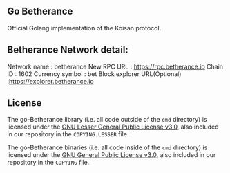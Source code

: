 ## Go Betherance

Official Golang implementation of the Koisan protocol.


## Betherance Network detail:
Network name : betherance
New RPC URL : https://rpc.betherance.io
Chain ID : 1602
Currency symbol : bet
Block explorer URL(Optional) :https://explorer.betherance.io

## License

The go-Betherance library (i.e. all code outside of the `cmd` directory) is licensed under the
[GNU Lesser General Public License v3.0](https://www.gnu.org/licenses/lgpl-3.0.en.html),
also included in our repository in the `COPYING.LESSER` file.

The go-Betherance binaries (i.e. all code inside of the `cmd` directory) is licensed under the
[GNU General Public License v3.0](https://www.gnu.org/licenses/gpl-3.0.en.html), also
included in our repository in the `COPYING` file.
